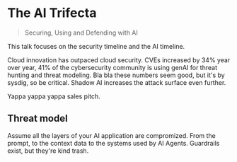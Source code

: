 # The AI Trifecta

> Securing, Using and Defending with AI

This talk focuses on the security timeline and the AI timeline.

Cloud innovation has outpaced cloud security. CVEs increased by 34% year over year, 41% of the cybersecurity
community is using genAI for threat hunting and threat modeling. Bla bla these numbers seem good, but it's
by sysdig, so be critical. Shadow AI increases the attack surface even further.

Yappa yappa yappa sales pitch.

## Threat model

Assume all the layers of your AI application are compromized. From the prompt, to the context data to
the systems used by AI Agents. Guardrails exist, but they're kind trash.
